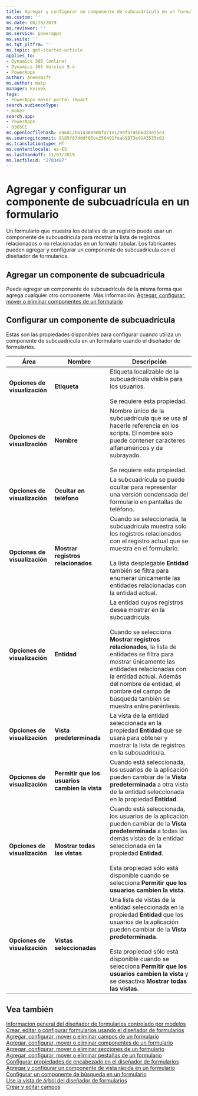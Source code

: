 ```yaml
---
title: Agregar y configurar un componente de subcuadrícula en un formulario | MicrosoftDocs
ms.custom: ''
ms.date: 08/26/2019
ms.reviewer: ''
ms.service: powerapps
ms.suite: ''
ms.tgt_pltfrm: ''
ms.topic: get-started-article
applies_to:
- Dynamics 365 (online)
- Dynamics 365 Version 9.x
- PowerApps
author: Aneesmsft
ms.author: matp
manager: kvivek
tags:
- PowerApps maker portal impact
search.audienceType:
- maker
search.app:
- PowerApps
- D365CE
ms.openlocfilehash: e46d12b61438890bfa71e1298f5745b6d23e55e3
ms.sourcegitcommit: 8185f87dddf05ee256491feab9873e9143535e02
ms.translationtype: HT
ms.contentlocale: es-ES
ms.lasthandoff: 11/01/2019
ms.locfileid: "2703487"
---
```

<!-- note from editor: I recommend removing the hyphen from "sub-grid" based on the style guide entry for sub: https://styleguides.azurewebsites.net/Styleguide/Read?id=2700&topicid=28872. I didn't change it here because I don't know how wide an impact that might have. -->


# <a name="add-and-configure-a-sub-grid-component-on-a-form"></a>Agregar y configurar un componente de subcuadrícula en un formulario  
Un formulario que muestra los detalles de un registro puede usar un componente de subcuadrícula para mostrar la lista de registros relacionados o no relacionadas en un formato tabular. Los fabricantes pueden agregar y configurar un componente de subcuadrícula con el diseñador de formularios.

## <a name="add-a-sub-grid-component"></a>Agregar un componente de subcuadrícula
Puede agregar un componente de subcuadrícula de la misma forma que agrega cualquier otro componente. Más información: [Agregar, configurar, mover o eliminar componentes de un formulario](add-move-configure-or-delete-components-on-form.md)

## <a name="configure-a-sub-grid-component"></a>Configurar un componente de subcuadrícula
Éstas son las propiedades disponibles para configurar cuando utiliza un componente de subcuadrícula en un formulario usando el diseñador de formularios.


|Área   |Nombre  |Descripción  |
|---------|---------|---------|
| **Opciones de visualización** | **Etiqueta** | Etiqueta localizable de la subcuadrícula visible para los usuarios. <br /><br />Se requiere esta propiedad.|
| **Opciones de visualización** |  **Nombre** |  Nombre único de la subcuadrícula que se usa al hacerle referencia en los scripts. El nombre solo puede contener caracteres alfanuméricos y de subrayado. <br /><br />Se requiere esta propiedad. |
| **Opciones de visualización** | **Ocultar en teléfono** |  La subcuadrícula se puede ocultar para representar una versión condensada del formulario en pantallas de teléfono. |
| **Opciones de visualización** | **Mostrar registros relacionados** |  Cuando se seleccionada, la subcuadrícula muestra solo los registros relacionados con el registro actual que se muestra en el formulario. <br /><br />La lista desplegable **Entidad** también se filtra para enumerar únicamente las entidades relacionadas con la entidad actual. |
| **Opciones de visualización** | **Entidad** |  La entidad cuyos registros desea mostrar en la subcuadrícula. <br /><br />Cuando se selecciona **Mostrar registros relacionados**, la lista de entidades se filtra para mostrar únicamente las entidades relacionadas con la entidad actual. Además del nombre de entidad, el nombre del campo de búsqueda también se muestra entre paréntesis. |
| **Opciones de visualización** | **Vista predeterminada** |  La vista de la entidad seleccionada en la propiedad **Entidad** que se usará para obtener y mostrar la lista de registros en la subcuadrícula. |
| **Opciones de visualización** | **Permitir que los usuarios cambien la vista** |  Cuando está seleccionada, los usuarios de la aplicación pueden cambiar de la **Vista predeterminada** a otra vista de la entidad seleccionada en la propiedad **Entidad**. |
| **Opciones de visualización** | **Mostrar todas las vistas** |  Cuando está seleccionada, los usuarios de la aplicación pueden cambiar de la **Vista predeterminada** a todas las demás vistas de la entidad seleccionada en la propiedad **Entidad**. <br /><br />Esta propiedad sólo está disponible cuando se selecciona **Permitir que los usuarios cambien la vista**. |
| **Opciones de visualización** | **Vistas seleccionadas** |  Una lista de vistas de la entidad seleccionada en la propiedad **Entidad** que los usuarios de la aplicación pueden cambiar de la **Vista predeterminada**. <br /><br />Esta propiedad sólo está disponible cuando se selecciona **Permitir que los usuarios cambien la vista** y se desactiva **Mostrar todas las vistas**. |

## <a name="see-also"></a>Vea también
[Información general del diseñador de formularios controlado por modelos](form-designer-overview.md)  
[Crear, editar o configurar formularios usando el diseñador de formularios](create-and-edit-forms.md)  
[Agregar, configurar, mover o eliminar campos de un formulario](add-move-or-delete-fields-on-form.md)  
[Agregar, configurar, mover o eliminar componentes de un formulario](add-move-configure-or-delete-components-on-form.md)  
[Agregar, configurar, mover o eliminar secciones de un formulario](add-move-or-delete-sections-on-form.md)  
[Agregar, configurar, mover o eliminar pestañas de un formulario](add-move-or-delete-tabs-on-form.md)  
[Configurar propiedades de encabezado en el diseñador de formularios](form-designer-header-properties.md)  
[Agregar y configurar un componente de vista rápida en un formulario](form-designer-add-configure-quickview.md)  
[Configurar un componente de búsqueda en un formulario](form-designer-add-configure-lookup.md)  
[Use la vista de árbol del diseñador de formularios](using-tree-view-on-form.md)  
[Crear y editar campos](../common-data-service/create-edit-field-portal.md)  
